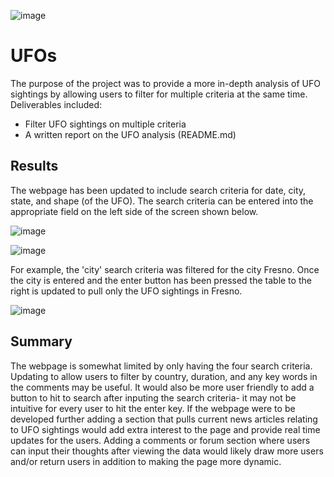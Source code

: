 ![image](https://user-images.githubusercontent.com/107161421/187330506-deba09ac-1ff6-49b5-b231-3947175082b3.png)


# UFOs

The purpose of the project was to provide a more in-depth analysis of UFO sightings by allowing users to filter for multiple criteria at the same time. Deliverables included:
- Filter UFO sightings on multiple criteria
- A written report on the UFO analysis (README.md)

## Results

The webpage has been updated to include search criteria for date, city, state, and shape (of the UFO). The search criteria can be entered into the appropriate field on the left side of the screen shown below.

![image](https://user-images.githubusercontent.com/107161421/187331000-de1c5fea-e7d8-4339-9b33-aacf2d533e65.png)

![image](https://user-images.githubusercontent.com/107161421/187331035-61a1c368-099a-4584-8f23-e07a2a8e59a2.png)

For example, the 'city' search criteria was filtered for the city Fresno. Once the city is entered and the enter button has been pressed the table to the right is updated to pull only the UFO sightings in Fresno.

![image](https://user-images.githubusercontent.com/107161421/187331540-0ed4d6e1-5d87-4c9a-851f-8593c0e2b63b.png)

## Summary

The webpage is somewhat limited by only having the four search criteria. Updating to allow users to filter by country, duration, and any key words in the comments may be useful. It would also be more user friendly to add a button to hit to search after inputing the search criteria- it may not be intuitive for every user to hit the enter key. If the webpage were to be developed further adding a section that pulls current news articles relating to UFO sightings would add extra interest to the page and provide real time updates for the users. Adding a comments or forum section where users can input their thoughts after viewing the data would likely draw more users and/or return users in addition to making the page more dynamic. 
